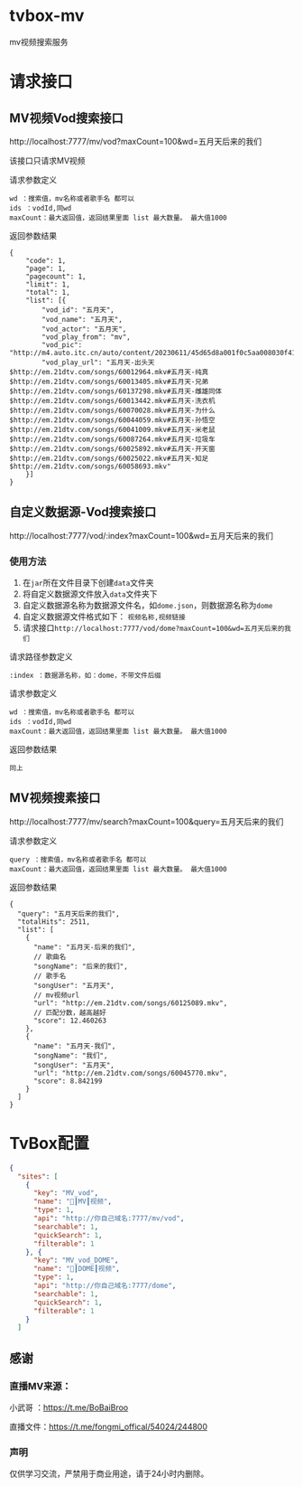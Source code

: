 # tvbox-mv
mv视频搜索服务

# 请求接口

## MV视频Vod搜索接口
http://localhost:7777/mv/vod?maxCount=100&wd=五月天后来的我们

该接口只请求MV视频    

请求参数定义
~~~
wd ：搜索值，mv名称或者歌手名 都可以
ids ：vodId,同wd
maxCount：最大返回值，返回结果里面 list 最大数量。 最大值1000
~~~
返回参数结果
~~~
{
	"code": 1,
	"page": 1,
	"pagecount": 1,
	"limit": 1,
	"total": 1,
	"list": [{
		"vod_id": "五月天",
		"vod_name": "五月天",
		"vod_actor": "五月天",
		"vod_play_from": "mv",
		"vod_pic": "http://m4.auto.itc.cn/auto/content/20230611/45d65d8a001f0c5aa008030f41c98666.jpeg",
		"vod_play_url": "五月天-出头天$http://em.21dtv.com/songs/60012964.mkv#五月天-纯真$http://em.21dtv.com/songs/60013405.mkv#五月天-兄弟$http://em.21dtv.com/songs/60137298.mkv#五月天-雌雄同体$http://em.21dtv.com/songs/60013442.mkv#五月天-洗衣机$http://em.21dtv.com/songs/60070028.mkv#五月天-为什么$http://em.21dtv.com/songs/60044059.mkv#五月天-孙悟空$http://em.21dtv.com/songs/60041009.mkv#五月天-米老鼠$http://em.21dtv.com/songs/60087264.mkv#五月天-垃圾车$http://em.21dtv.com/songs/60025892.mkv#五月天-开天窗$http://em.21dtv.com/songs/60025022.mkv#五月天-知足$http://em.21dtv.com/songs/60058693.mkv"
	}]
}
~~~

## 自定义数据源-Vod搜索接口
http://localhost:7777/vod/:index?maxCount=100&wd=五月天后来的我们

### 使用方法
1. 在`jar`所在文件目录下创建`data`文件夹
2. 将自定义数据源文件放入`data`文件夹下
3. 自定义数据源名称为数据源文件名，如`dome.json`，则数据源名称为`dome`
4. 自定义数据源文件格式如下： `视频名称,视频链接`
4. 请求接口`http://localhost:7777/vod/dome?maxCount=100&wd=五月天后来的我们`

请求路径参数定义
~~~
:index ：数据源名称，如：dome，不带文件后缀
~~~

请求参数定义
~~~
wd ：搜索值，mv名称或者歌手名 都可以
ids ：vodId,同wd
maxCount：最大返回值，返回结果里面 list 最大数量。 最大值1000
~~~
返回参数结果
~~~
同上
~~~


## MV视频搜素接口
http://localhost:7777/mv/search?maxCount=100&query=五月天后来的我们

请求参数定义
~~~
query ：搜索值，mv名称或者歌手名 都可以
maxCount：最大返回值，返回结果里面 list 最大数量。 最大值1000
~~~
返回参数结果
~~~
{
  "query": "五月天后来的我们",
  "totalHits": 2511,
  "list": [
    {
      "name": "五月天-后来的我们",
      // 歌曲名
      "songName": "后来的我们",
      // 歌手名
      "songUser": "五月天",
      // mv视频url
      "url": "http://em.21dtv.com/songs/60125089.mkv",
      // 匹配分数，越高越好
      "score": 12.460263
    },
    {
      "name": "五月天-我们",
      "songName": "我们",
      "songUser": "五月天",
      "url": "http://em.21dtv.com/songs/60045770.mkv",
      "score": 8.842199
    }
  ]
}
~~~


# TvBox配置
~~~ json
{
  "sites": [
    {
      "key": "MV_vod",
      "name": "👀┃MV┃视频",
      "type": 1,
      "api": "http://你自己域名:7777/mv/vod",
      "searchable": 1,
      "quickSearch": 1,
      "filterable": 1
    }, {
      "key": "MV_vod_DOME",
      "name": "👀┃DOME┃视频",
      "type": 1,
      "api": "http://你自己域名:7777/dome",
      "searchable": 1,
      "quickSearch": 1,
      "filterable": 1
    }
  ]
~~~


## 感谢
### 直播MV来源：
小武哥 ：https://t.me/BoBaiBroo

直播文件：https://t.me/fongmi_offical/54024/244800

### 声明
仅供学习交流，严禁用于商业用途，请于24小时内删除。